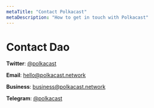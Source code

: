 ```yaml
---
metaTitle: "Contact Polkacast"
metaDescription: "How to get in touch with Polkacast"
---
```


# Contact Dao

**Twitter**: [@polkacast](https://twitter.com/polkacast)

**Email**: [hello@polkacast.network](mailto:hello@polkacast.network)

**Business**: [business@polkacast.network](mailto:business@polkacast.network)

**Telegram**: [@polkacast](https://t.me/polkacast)
